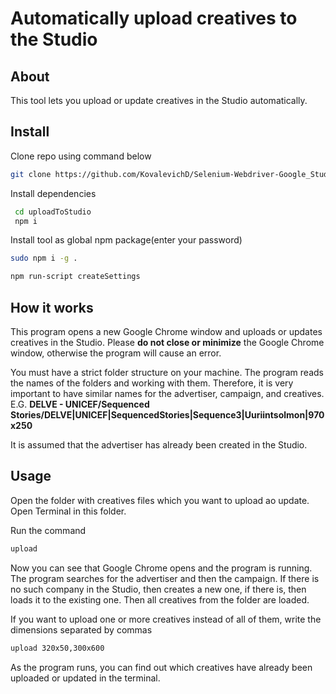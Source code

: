 # Automatically upload creatives to the Studio

## About

This tool lets you upload or update creatives in the Studio automatically.

## Install

Clone repo using command below
```sh
git clone https://github.com/KovalevichD/Selenium-Webdriver-Google_Studio.git uploadToStudio
```

Install dependencies
```sh
 cd uploadToStudio
 npm i
```

Install tool as global npm package(enter your password)
```sh
sudo npm i -g .
```
```sh
npm run-script createSettings
```

## How it works

This program opens a new Google Chrome window and uploads or updates creatives in the Studio. Please **do not close or minimize** the Google Chrome window, otherwise the program will cause an error.

You must have a strict folder structure on your machine. The program reads the names of the folders and working with them. Therefore, it is very important to have similar names for the advertiser, campaign, and creatives. E.G. **DELVE - UNICEF/Sequenced Stories/DELVE|UNICEF|SequencedStories|Sequence3|Uuriintsolmon|970x250**

It is assumed that the advertiser has already been created in the Studio.

## Usage

Open the folder with creatives files which you want to upload ao update. Open Terminal in this folder.

Run the command 
```bash
upload
```

Now you can see that Google Chrome opens and the program is running. The program searches for the advertiser and then the campaign. If there is no such company in the Studio, then creates a new one, if there is, then loads it to the existing one. Then all creatives from the folder are loaded.

If you want to upload one or more creatives instead of all of them, write the dimensions separated by commas
```bash
upload 320x50,300x600
```
As the program runs, you can find out which creatives have already been uploaded or updated in the terminal.